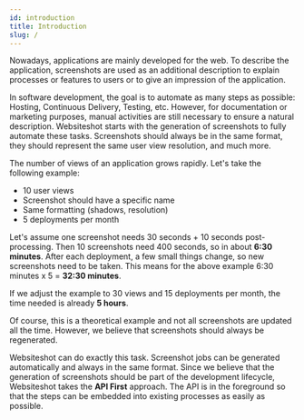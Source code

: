 ```yaml
---
id: introduction
title: Introduction
slug: /
---
```


Nowadays, applications are mainly developed for the web. To describe the application, screenshots are used as an additional description to explain processes or features to users or to give an impression of the application.

In software development, the goal is to automate as many steps as possible: Hosting, Continuous Delivery, Testing, etc. However, for documentation or marketing purposes, manual activities are still necessary to ensure a natural description. Websiteshot starts with the generation of screenshots to fully automate these tasks. Screenshots should always be in the same format, they should represent the same user view resolution, and much more.

The number of views of an application grows rapidly. Let's take the following example:

- 10 user views
- Screenshot should have a specific name
- Same formatting (shadows, resolution)
- 5 deployments per month

Let's assume one screenshot needs 30 seconds + 10 seconds post-processing. Then 10 screenshots need 400 seconds, so in about **6:30 minutes**. After each deployment, a few small things change, so new screenshots need to be taken. This means for the above example 6:30 minutes x 5 = **32:30 minutes**.

If we adjust the example to 30 views and 15 deployments per month, the time needed is already **5 hours**.

Of course, this is a theoretical example and not all screenshots are updated all the time. However, we believe that screenshots should always be regenerated.

Websiteshot can do exactly this task. Screenshot jobs can be generated automatically and always in the same format. Since we believe that the generation of screenshots should be part of the development lifecycle, Websiteshot takes the **API First** approach. The API is in the foreground so that the steps can be embedded into existing processes as easily as possible.
